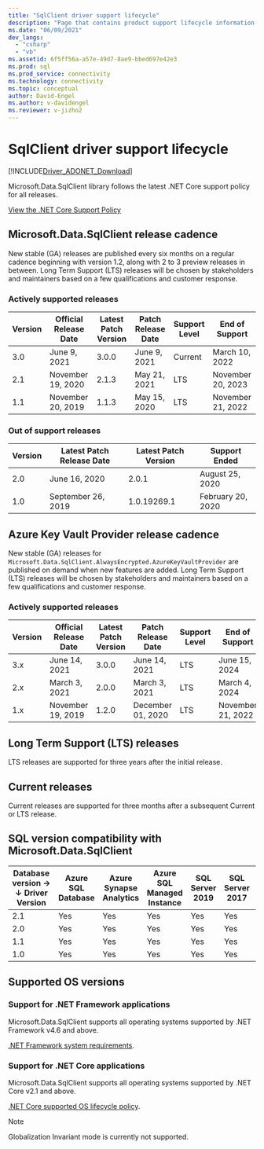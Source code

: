 ```yaml
---
title: "SqlClient driver support lifecycle"
description: "Page that contains product support lifecycle information."
ms.date: "06/09/2021"
dev_langs:
  - "csharp"
  - "vb"
ms.assetid: 6f5ff56a-a57e-49d7-8ae9-bbed697e42e3
ms.prod: sql
ms.prod_service: connectivity
ms.technology: connectivity
ms.topic: conceptual
author: David-Engel
ms.author: v-davidengel
ms.reviewer: v-jizho2
---
```

# SqlClient driver support lifecycle

[!INCLUDE[Driver_ADONET_Download](../../includes/driver_adonet_download.md)]

Microsoft.Data.SqlClient library follows the latest .NET Core support policy for all releases.

[View the .NET Core Support Policy](https://dotnet.microsoft.com/platform/support/policy/dotnet-core)

## Microsoft.Data.SqlClient release cadence

New stable (GA) releases are published every six months on a regular cadence beginning with version 1.2, along with 2 to 3 preview releases in between. Long Term Support (LTS) releases will be chosen by stakeholders and maintainers based on a few qualifications and customer response.

### Actively supported releases

| Version | Official Release Date | Latest Patch Version | Patch Release Date | Support Level  | End of Support |
| -- | -- | -- | -- | -- | -- |
| 3.0 | June 9, 2021 | 3.0.0 | June 9, 2021 | Current | March 10, 2022 |
| 2.1 | November 19, 2020 | 2.1.3 | May 21, 2021 | LTS | November 20, 2023 |
| 1.1 | November 20, 2019 | 1.1.3 | May 15, 2020 | LTS | November 21, 2022 |

### Out of support releases

| Version | Latest Patch Release Date | Latest Patch Version | Support Ended |
| -- | -- | -- | -- |
| 2.0 | June 16, 2020 | 2.0.1 | August 25, 2020 |
| 1.0 | September 26, 2019 | 1.0.19269.1 | February 20, 2020 |

## Azure Key Vault Provider release cadence

New stable (GA) releases for `Microsoft.Data.SqlClient.AlwaysEncrypted.AzureKeyVaultProvider` are published on demand when new features are added. Long Term Support (LTS) releases will be chosen by stakeholders and maintainers based on a few qualifications and customer response.

### Actively supported releases

| Version | Official Release Date | Latest Patch Version | Patch Release Date | Support Level  | End of Support |
| -- | -- | -- | -- | -- | -- |
| 3.x | June 14, 2021 | 3.0.0 | June 14, 2021 | LTS | June 15, 2024 |
| 2.x | March 3, 2021 | 2.0.0 | March 3, 2021 | LTS | March 4, 2024 |
| 1.x | November 19, 2019 | 1.2.0 | December 01, 2020 | LTS | November 21, 2022 |

## Long Term Support (LTS) releases

LTS releases are supported for three years after the initial release.

## Current releases

Current releases are supported for three months after a subsequent Current or LTS release.


## SQL version compatibility with Microsoft.Data.SqlClient

|Database version&nbsp;&#8594;<br />&#8595; Driver Version|Azure SQL Database|Azure Synapse Analytics|Azure SQL Managed Instance|SQL Server 2019|SQL Server 2017|SQL Server 2016|SQL Server 2014|SQL Server 2012|
|---|---|---|---|---|---|---|---|---|
|2.1|Yes|Yes|Yes|Yes|Yes|Yes|Yes|Yes|
|2.0|Yes|Yes|Yes|Yes|Yes|Yes|Yes|Yes|
|1.1|Yes|Yes|Yes|Yes|Yes|Yes|Yes|Yes|
|1.0|Yes|Yes|Yes|Yes|Yes|Yes|Yes|Yes|

## Supported OS versions

### Support for .NET Framework applications

Microsoft.Data.SqlClient supports all operating systems supported by .NET Framework v4.6 and above.

[.NET Framework system requirements](/dotnet/framework/get-started/system-requirements).

### Support for .NET Core applications

Microsoft.Data.SqlClient supports all operating systems supported by .NET Core v2.1 and above.

[.NET Core supported OS lifecycle policy](https://github.com/dotnet/core/blob/master/os-lifecycle-policy.md).

> [!NOTE]
> Globalization Invariant mode is currently not supported.
